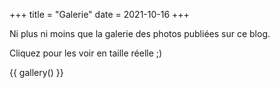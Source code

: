 +++
title = "Galerie"
date = 2021-10-16
+++

Ni plus ni moins que la galerie des photos publiées sur ce blog.

<!-- more -->

Cliquez pour les voir en taille réelle ;)

{{ gallery() }}